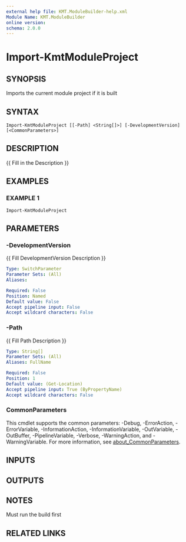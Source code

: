 ```yaml
---
external help file: KMT.ModuleBuilder-help.xml
Module Name: KMT.ModuleBuilder
online version:
schema: 2.0.0
---
```


# Import-KmtModuleProject

## SYNOPSIS
Imports the current module project if it is built

## SYNTAX

```
Import-KmtModuleProject [[-Path] <String[]>] [-DevelopmentVersion] [<CommonParameters>]
```

## DESCRIPTION
{{ Fill in the Description }}

## EXAMPLES

### EXAMPLE 1
```
Import-KmtModuleProject
```

## PARAMETERS

### -DevelopmentVersion
{{ Fill DevelopmentVersion Description }}

```yaml
Type: SwitchParameter
Parameter Sets: (All)
Aliases:

Required: False
Position: Named
Default value: False
Accept pipeline input: False
Accept wildcard characters: False
```

### -Path
{{ Fill Path Description }}

```yaml
Type: String[]
Parameter Sets: (All)
Aliases: FullName

Required: False
Position: 1
Default value: (Get-Location)
Accept pipeline input: True (ByPropertyName)
Accept wildcard characters: False
```

### CommonParameters
This cmdlet supports the common parameters: -Debug, -ErrorAction, -ErrorVariable, -InformationAction, -InformationVariable, -OutVariable, -OutBuffer, -PipelineVariable, -Verbose, -WarningAction, and -WarningVariable. For more information, see [about_CommonParameters](http://go.microsoft.com/fwlink/?LinkID=113216).

## INPUTS

## OUTPUTS

## NOTES
Must run the build first

## RELATED LINKS
